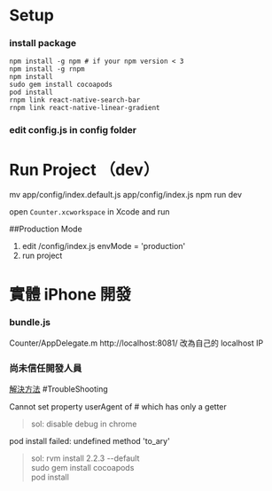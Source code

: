 # Setup

### install package
```
npm install -g npm # if your npm version < 3
npm install -g rnpm
npm install
sudo gem install cocoapods
pod install
rnpm link react-native-search-bar
rnpm link react-native-linear-gradient
```
### edit config.js in config folder


# Run Project （dev）

mv app/config/index.default.js app/config/index.js
npm run dev

open `Counter.xcworkspace` in Xcode and run

##Production Mode

1. edit /config/index.js  envMode = 'production'
2. run project


# 實體 iPhone 開發

### bundle.js

Counter/AppDelegate.m
http://localhost:8081/
改為自己的 localhost IP

### 尚未信任開發人員

[解決方法](http://mdsc3c.blogspot.tw/2015/10/ios-9app.html)
#TroubleShooting

Cannot set property userAgent of #<workernavigator> which has only a getter

> sol: disable debug in chrome

pod install failed: undefined method 'to_ary'

> sol: rvm install 2.2.3 --default  
> sudo gem install cocoapods  
> pod install
